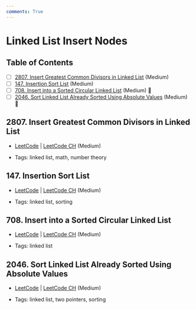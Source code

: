 ```yaml
---
comments: True
---
```


# Linked List Insert Nodes

## Table of Contents

- [ ] [2807. Insert Greatest Common Divisors in Linked List](https://leetcode.cn/problems/insert-greatest-common-divisors-in-linked-list/) (Medium)
- [ ] [147. Insertion Sort List](https://leetcode.cn/problems/insertion-sort-list/) (Medium)
- [ ] [708. Insert into a Sorted Circular Linked List](https://leetcode.cn/problems/insert-into-a-sorted-circular-linked-list/) (Medium) 👑
- [ ] [2046. Sort Linked List Already Sorted Using Absolute Values](https://leetcode.cn/problems/sort-linked-list-already-sorted-using-absolute-values/) (Medium) 👑

## 2807. Insert Greatest Common Divisors in Linked List

-   [LeetCode](https://leetcode.com/problems/insert-greatest-common-divisors-in-linked-list/) | [LeetCode CH](https://leetcode.cn/problems/insert-greatest-common-divisors-in-linked-list/) (Medium)

-   Tags: linked list, math, number theory


## 147. Insertion Sort List

-   [LeetCode](https://leetcode.com/problems/insertion-sort-list/) | [LeetCode CH](https://leetcode.cn/problems/insertion-sort-list/) (Medium)

-   Tags: linked list, sorting


## 708. Insert into a Sorted Circular Linked List

-   [LeetCode](https://leetcode.com/problems/insert-into-a-sorted-circular-linked-list/) | [LeetCode CH](https://leetcode.cn/problems/insert-into-a-sorted-circular-linked-list/) (Medium)

-   Tags: linked list


## 2046. Sort Linked List Already Sorted Using Absolute Values

-   [LeetCode](https://leetcode.com/problems/sort-linked-list-already-sorted-using-absolute-values/) | [LeetCode CH](https://leetcode.cn/problems/sort-linked-list-already-sorted-using-absolute-values/) (Medium)

-   Tags: linked list, two pointers, sorting
